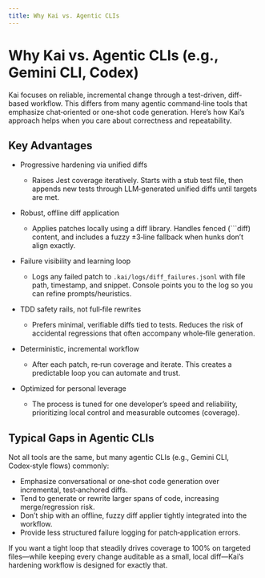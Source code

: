 ```yaml
---
title: Why Kai vs. Agentic CLIs
---
```


# Why Kai vs. Agentic CLIs (e.g., Gemini CLI, Codex)

Kai focuses on reliable, incremental change through a test-driven, diff-based workflow. This differs from many agentic command‑line tools that emphasize chat‑oriented or one‑shot code generation. Here’s how Kai’s approach helps when you care about correctness and repeatability.

## Key Advantages

- Progressive hardening via unified diffs
  - Raises Jest coverage iteratively. Starts with a stub test file, then appends new tests through LLM‑generated unified diffs until targets are met.

- Robust, offline diff application
  - Applies patches locally using a diff library. Handles fenced (```diff) content, and includes a fuzzy ±3‑line fallback when hunks don’t align exactly.

- Failure visibility and learning loop
  - Logs any failed patch to `.kai/logs/diff_failures.jsonl` with file path, timestamp, and snippet. Console points you to the log so you can refine prompts/heuristics.

- TDD safety rails, not full‑file rewrites
  - Prefers minimal, verifiable diffs tied to tests. Reduces the risk of accidental regressions that often accompany whole‑file generation.

- Deterministic, incremental workflow
  - After each patch, re‑run coverage and iterate. This creates a predictable loop you can automate and trust.

- Optimized for personal leverage
  - The process is tuned for one developer’s speed and reliability, prioritizing local control and measurable outcomes (coverage).

## Typical Gaps in Agentic CLIs

Not all tools are the same, but many agentic CLIs (e.g., Gemini CLI, Codex‑style flows) commonly:

- Emphasize conversational or one‑shot code generation over incremental, test‑anchored diffs.
- Tend to generate or rewrite larger spans of code, increasing merge/regression risk.
- Don’t ship with an offline, fuzzy diff applier tightly integrated into the workflow.
- Provide less structured failure logging for patch‑application errors.

If you want a tight loop that steadily drives coverage to 100% on targeted files—while keeping every change auditable as a small, local diff—Kai’s hardening workflow is designed for exactly that.


